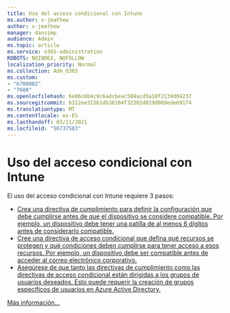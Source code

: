 ```yaml
---
title: Uso del acceso condicional con Intune
ms.author: v-jmathew
author: v-jmathew
manager: dansimp
audience: Admin
ms.topic: article
ms.service: o365-administration
ROBOTS: NOINDEX, NOFOLLOW
localization_priority: Normal
ms.collection: Adm_O365
ms.custom:
- "6700002"
- "7680"
ms.openlocfilehash: 6e86c6b4c9c6adcbeac504acd5a10f2139d04237
ms.sourcegitcommit: 6312ee31561db36104f32282d019d069ede69174
ms.translationtype: MT
ms.contentlocale: es-ES
ms.lasthandoff: 03/11/2021
ms.locfileid: "50737583"
---
```

# <a name="using-conditional-access-with-intune"></a>Uso del acceso condicional con Intune

El uso del acceso condicional con Intune requiere 3 pasos:

- [Crea una directiva de cumplimiento para definir la configuración que debe cumplirse antes de que el dispositivo se considere compatible. Por ejemplo, un dispositivo debe tener una patilla de al menos 6 dígitos antes de considerarlo compatible.](https://docs.microsoft.com/mem/intune/protect/create-compliance-policy)
- [Cree una directiva de acceso condicional que defina qué recursos se protegen y qué condiciones deben cumplirse para tener acceso a esos recursos. Por ejemplo, un dispositivo debe ser compatible antes de acceder al correo electrónico corporativo.](https://docs.microsoft.com/mem/intune/protect/tutorial-protect-email-on-unmanaged-devices#create-conditional-access-policies)
- [Asegúrese de que tanto las directivas de cumplimiento como las directivas de acceso condicional están dirigidas a los grupos de usuarios deseados. Esto puede requerir la creación de grupos específicos de usuarios en Azure Active Directory.](https://docs.microsoft.com/troubleshoot/mem/intune/troubleshoot-conditional-access)

[Más información...](https://docs.microsoft.com/mem/intune/protect/device-compliance-get-started)
